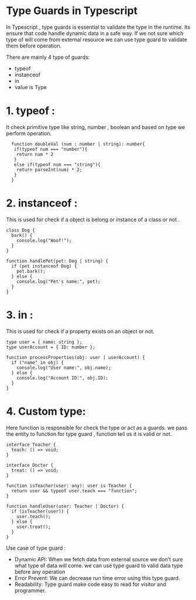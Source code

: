 <!-- [![Open in Visual Studio Code](https://classroom.github.com/assets/open-in-vscode-2e0aaae1b6195c2367325f4f02e2d04e9abb55f0b24a779b69b11b9e10269abc.svg)](https://classroom.github.com/online_ide?assignment_repo_id=16997992&assignment_repo_type=AssignmentRepo) -->



# Type Guards in Typescript

In Typescript , type guards is essential to validate the type in the runtime. Its ensure that code handle dynamic data in a safe way. If we not sure which type of will come from external resource we can use type guard to validate them before operation.

There are mainly 4 type of guards:
- typeof
- instanceof
- in
- value is Type

# 1. typeof : 
It check primitive type like string, number , boolean and based on type we perform operation.

```
  function doubleVal (num : number | string): number{
   if(typeof num === "number"){
    return num * 2
   }
   else if(typeof num === "string"){
    return parseInt(num) * 2;
   }
  }
```


# 2. instanceof :
This is used for check if a object is belong or instance of a class or not .

```
class Dog {
  bark() {
    console.log("Woof!");
  }
}

function handlePet(pet: Dog | string) {
  if (pet instanceof Dog) {
    pet.bark();
  } else {
    console.log("Pet's name:", pet);
  }
}
```

# 3. in :
This is used for check if a property exists on an object or not.

```
type user = { name: string };
type userAccount = { ID: number };

function processProperties(obj: user | userAccount) {
  if ("name" in obj) {
    console.log("User name:", obj.name);
  } else {
    console.log("Account ID:", obj.ID);
  }
}
```

# 4. Custom type: 
Here function is responsible for check the type or act as a guards. we pass the entity to function for type guard , function tell us it is valid or not.

```
interface Teacher {
  teach: () => void;
}

interface Doctor {
  treat: () => void;
}

function isTeacher(user: any): user is Teacher {
  return user && typeof user.teach === "function";
}

function handleUser(user: Teacher | Doctor) {
  if (isTeacher(user)) {
    user.teach();
  } else {
    user.treat();
  }
}

```

Use case of type guard : 
- Dynamic API: When we fetch data from external source we don't sure what type of data will come. we can use type guard to valid data type before any operation
- Error Prevent: We can decrease run time error using this type guard.
- Readability: Type guard make code easy to read for visitor and programmer.


